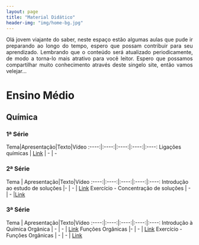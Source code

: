 ```yaml
---
layout: page
title: "Material Didático"
header-img: "img/home-bg.jpg"
---
```


<div style="text-align: justify"> Olá jovem viajante do saber, neste espaço estão algumas aulas que pude ir preparando ao longo do tempo, espero que possam contribuir para seu aprendizado. Lembrando que o conteúdo será atualizado periodicamente, de modo a torna-lo mais atrativo para você leitor. Espero que possamos compartilhar muito conhecimento através deste singelo site, então vamos velejar... </div>

# Ensino Médio
## Química
### 1ª Série
Tema|Apresentação|Texto|Vídeo
:----:|:----:|:----:|:----:|:----:
Ligações químicas | [Link](https://drive.google.com/file/d/1JiECPLonayqr6rzlB82NL2fLwak6zSkm/view?usp=sharing) | - | -

### 2ª Série

 Tema |   Apresentação|Texto|Vídeo
:----:|:----:|:----:|:----:|:----:
Introdução ao estudo de soluções |- | - | [Link](https://youtu.be/vMhdA_d_5_U)
Exercício - Concentração de soluções | - | - |[Link](https://youtu.be/ZdU1r1Oy2TE)

### 3ª Série
Tema | Apresentação|Texto|Vídeo
:----:|:----:|:----:|:----:|:----:
Introdução à Química Orgânica | - | - | [Link](https://www.youtube.com/watch?v=u0TRjmN5itE&t=5s)
Funções Orgânicas |- | - | [Link](https://youtu.be/g2QUJJqcPyQ)
Exercício - Funções Orgânicas | - | - | [Link](https://youtu.be/8l48-dUrPhE)
